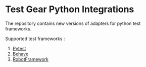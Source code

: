 # Test Gear Python Integrations
The repository contains new versions of adapters for python test frameworks.

Supported test frameworks :
 1. [Pytest](https://github.com/testgear-tms/adapters-python/tree/main/testgear-adapter-pytest)
 2. [Behave](https://github.com/testgear-tms/adapters-python/tree/main/testgear-adapter-behave)
 3. [RobotFramework](https://github.com/testgear-tms/adapters-python/tree/main/testgear-adapter-robotframework)